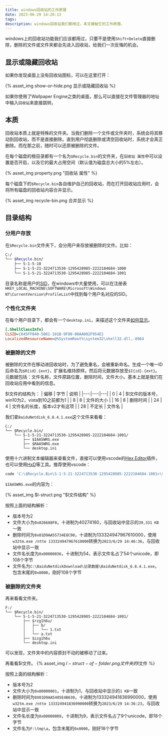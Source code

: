 ```yaml
---
title: windows回收站的工作原理
date: 2023-06-29 14:26:13
tags:
description: windows回收站我们都用过，本文揭秘它的工作原理。
---
```

windows上的回收站功能我们应该都用过，只要不是使用`Shift+Delete`直接删除，删除的文件或文件夹都会先进入回收站，给我们一次反悔的机会。

## 显示或隐藏回收站
如果你发现桌面上没有回收站图标，可以在这里打开：

{% asset_img show-or-hide.png 显示或隐藏回收站 %}

如果你使用了Wallpaper Engine之类的桌面，那么可以直接在文件管理器的地址中输入`回收站`来直接跳转。

## 本质

回收站本质上就是特殊的文件夹。当我们删除一个文件或文件夹时，系统会将其移动到回收站，而不是直接删除。直到用户彻底删除或清空回收站时，系统才会真正删除。而在那之前，随时可以还原被删除的文件。

在每个磁盘的根目录都有一个名为`$Recycle.bin`的文件夹，在`回收站 属性`中可以设置是否开启，以及它的最大占用空间（默认值为磁盘总大小的5%左右）。
  
{% asset_img property.png "回收站 属性" %}

每个磁盘下的`$Recycle.bin`各自维护自己的回收站，而在打开回收站应用时，会将所有磁盘的回收站内容合并显示。

{% asset_img recycle-bin.png 合并显示 %}

## 目录结构

### 分用户存放
在`$Recycle.bin`文件夹下，会分用户来存放被删除的文件。比如：
```bash
C:/
└── $Recycle.bin/
    ├── S-1-5-18
    ├── S-1-5-21-3224713530-1295428985-2222104684-1000
    └── S-1-5-21-3224713530-1295428985-2222104684-1001
```
目录名称是用户的[SID](https://docs.microsoft.com/en-us/windows/security/identity-protection/access-control/security-identifiers)，在windows中大量使用，可以在注册表`HKEY_LOCAL_MACHINE\SOFTWARE\Microsoft\Windows NT\CurrentVersion\ProfileList`中找到每个用户名对应的SID。

### 个性化文件夹
在每个用户目录下，都会有一个`desktop.ini`，来描述这个文件夹[如何显示](https://learn.microsoft.com/en-us/windows/win32/shell/how-to-customize-folders-with-desktop-ini)。
```ini
[.ShellClassInfo]
CLSID={645FF040-5081-101B-9F08-00AA002F954E}
LocalizedResourceName=@%SystemRoot%\system32\shell32.dll,-8964
```

### 被删除的文件
被删除的文件在移动进回收站时，为了避免重名，会被重新命名。生成一个唯一ID后命名为`$R{id}.{ext}`，扩展名维持原样。然后将元数据存放至`$I{id}.{ext}`。
元数据包括：文件名称，文件原路位置，删除时间，文件大小。基本上就是我们在回收站应用中看到的信息。

$I文件的结构为：
| 偏移 | 字节 | 说明 |
|---:|---:|---|
| 0 | 4 | $I文件的版本号，win10为2，vista到10之前都为1 |
| 8 | 8 | 文件的大小 |
| 16 | 8 | 删除时间 |
| 24 | 4 | 文件名的长度，版本v2才有这项 |
| 28 | 不定长 | 文件名 |

我们拿`BaiduNetdisk_6.8.4.1.exe`这个文件来看看：
```
C:/
└── $Recycle.bin/
    └── S-1-5-21-3224713530-1295428985-2222104684-1001/
        ├── $IAA5WRG.exe
        ├── $RAA5WRG.exe
        └── desktop.ini
```
使用十六进制文本编辑器来查看文件，直接可以使用vscode的[Hex Editor](https://marketplace.visualstudio.com/items?itemName=ms-vscode.hexeditor)插件，也可以使用[HxD](https://mh-nexus.de/en/hxd/)等工具。推荐使用vscode：
```bash
code 'C:\$Recycle.Bin\S-1-5-21-3224713530-1295428985-2222104684-1001>\$IAA5WRG.exe'
```

`$IAA5WRG.exe`的内容为：

{% asset_img $I-struct.png "$I文件结构" %}

按照上面的结构解析：
- 版本号为2
- 文件大小为`0x026688F0`，十进制为40274160，与回收站中显示的`39,331 KB`一致
- 删除时间为`0x01D9AA55734E8C90`，十进制为133324947967610000，使用`w32tm.exe /ntte 133324947967610000`转换为`2023/6/29 14:46:36`，与回收站中显示一致
- 文件名长度为`0x00000036`，十进制为54，表示文件名占了54个unicode，即108个字节
- 文件名为`C:\BaiduNetdiskDownload\记录数据\BaiduNetdisk_6.8.4.1.exe`，包含末尾的`0x0000`，刚好108个字节

### 被删除的文件夹
再来看看文件夹。
```
F:/
└── $Recycle.bin/
    └── S-1-5-21-3224713530-1295428985-2222104684-1001/
        ├── $rzg1h6u/
        │   ├── b/
        │   │   └── 1.txt
        │   └── a.txt
        ├── $izg1h6u
        └── desktop.ini
```
可以发现，文件夹中的内容原封不动的被移动了过来。

再看看$I文件。
{% asset_img $I-struct-of-folder.png 文件夹的$I文件 %}

按照上面的结构解析：
- 版本号为2
- 文件大小为`0x00000001`，十进制为1，与回收站中显示的`1 KB`一致
- 删除时间为`0X01D9AA5405E4B630`，十进制为133324941836990000，使用`w32tm.exe /ntte 133324941836990000`转换为`2023/6/29 14:36:23`，与回收站中显示一致
- 文件名长度为`0x00000009`，十进制为9，表示文件名占了9个unicode，即18个字节
- 文件名为`F:\tmp\a`，包含末尾的`0x0000`，刚好18个字节
